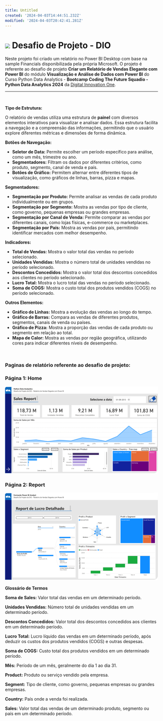```yaml
---
title: Untitled
created: '2024-04-03T14:44:51.232Z'
modified: '2024-04-03T20:42:41.281Z'
---
```


<h1>
    <a href="https://www.dio.me/">
     <img align="center" width="40px" src="https://hermes.digitalinnovation.one/assets/diome/logo-minimized.png"></a>
    <span> Desafio de Projeto - DIO</span>
</h1>

Neste projeto foi criado um relatório no Power BI Desktop com base na sample Financials disponibilizada pela própria Microsoft. O projeto é referente ao desafio de projeto **Criar um Relatório de Vendas Elegante com Power BI** do módulo **Visualização e Análise de Dados com Power BI** do Curso Python Data Analytics - **Bootcamp Coding The Future Squadio - Python Data Analytics 2024** da [Digital Innovation One](https://www.dio.me/).

---
<br>

**Tipo de Estrutura:**

O relatório de vendas utiliza uma estrutura de **painel** com diversos elementos interativos para visualizar e analisar dados. Essa estrutura facilita a navegação e a compreensão das informações, permitindo que o usuário explore diferentes métricas e dimensões de forma dinâmica.

**Botões de Navegação:**

- **Seletor de Data:** Permite escolher um período específico para análise, como um mês, trimestre ou ano.
- **Segmentadores:** Filtram os dados por diferentes critérios, como produto, segmento, canal de venda e país.
- **Botões de Gráfico:** Permitem alternar entre diferentes tipos de visualização, como gráficos de linhas, barras, pizza e mapas.

**Segmentadores:**

- **Segmentação por Produto:** Permite analisar as vendas de cada produto individualmente ou em grupos.
- **Segmentação por Segmento:** Mostra as vendas por tipo de cliente, como governo, pequenas empresas ou grandes empresas.
- **Segmentação por Canal de Venda:** Permite comparar as vendas por diferentes canais, como lojas físicas, e-commerce ou marketplaces.
- **Segmentação por País:** Mostra as vendas por país, permitindo identificar mercados com melhor desempenho.

**Indicadores:**

- **Total de Vendas:** Mostra o valor total das vendas no período selecionado.
- **Unidades Vendidas:** Mostra o número total de unidades vendidas no período selecionado.
- **Descontos Concedidos:** Mostra o valor total dos descontos concedidos aos clientes no período selecionado.
- **Lucro Total:** Mostra o lucro total das vendas no período selecionado.
- **Soma de COGS:** Mostra o custo total dos produtos vendidos (COGS) no período selecionado.

**Outros Elementos:**

- **Gráfico de Linhas:** Mostra a evolução das vendas ao longo do tempo.
- **Gráfico de Barras:** Compara as vendas de diferentes produtos, segmentos, canais de venda ou países.
- **Gráfico de Pizza:** Mostra a proporção das vendas de cada produto ou segmento em relação ao total.
- **Mapa de Calor:** Mostra as vendas por região geográfica, utilizando cores para indicar diferentes níveis de desempenho.
<br>

### Paginas de relatório referente ao desafio de projeto:

### Página 1: Home
![page_1](https://github.com/fsousa-hub/power_bi_analytics_vendas/blob/main/Desafio%20de%20Projeto/home_desafio_pwbi_relatorio_vendas.png?raw=true
)


### Página 2: Report
![page_2](https://github.com/fsousa-hub/power_bi_analytics_vendas/blob/main/Desafio%20de%20Projeto/report_desafio_pwbi_relatorio_vendas.png.png?raw=true)


**Glossário de Termos**

**Soma de Sales:** Valor total das vendas em um determinado período.

**Unidades Vendidas:** Número total de unidades vendidas em um determinado período.

**Descontos Concedidos:** Valor total dos descontos concedidos aos clientes em um determinado período.

**Lucro Total:** Lucro líquido das vendas em um determinado período, após deduzir os custos dos produtos vendidos (COGS) e outras despesas.

**Soma de COGS:** Custo total dos produtos vendidos em um determinado período.

**Mês:** Período de um mês, geralmente do dia 1 ao dia 31.

**Product:** Produto ou serviço vendido pela empresa.

**Segment:** Tipo de cliente, como governo, pequenas empresas ou grandes empresas.

**Country:** País onde a venda foi realizada.

**Sales:** Valor total das vendas de um determinado produto, segmento ou país em um determinado período.
